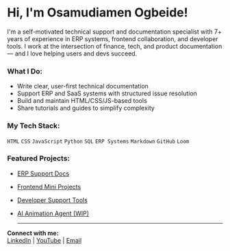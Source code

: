 # Hi, I'm Osamudiamen Ogbeide!

I'm a self-motivated technical support and documentation specialist with 7+ years of experience in ERP systems, frontend collaboration, and developer tools. I work at the intersection of finance, tech, and product documentation — and I love helping users and devs succeed.

### What I Do:
- Write clear, user-first technical documentation
- Support ERP and SaaS systems with structured issue resolution
- Build and maintain HTML/CSS/JS-based tools
- Share tutorials and guides to simplify complexity

### My Tech Stack:
`HTML` `CSS` `JavaScript` `Python` `SQL` `ERP Systems` `Markdown` `GitHub` `Loom`

### Featured Projects:
- [ERP Support Docs](https://github.com/ogbeide-osamudiamen/erp-support-docs)
- [Frontend Mini Projects](https://github.com/ogbeide-osamudiamen/frontend-mini-projects)
- [Developer Support Tools](https://github.com/ogbeide-osamudiamen/developer-support-tools)
- [AI Animation Agent (WIP)](https://github.com/ogbeide-osamudiamen/ai-animation-agent)

  ---

**Connect with me:**  
[LinkedIn](https://linkedin.com/in/your-profile) | [YouTube](https://youtube.com/your-channel) | [Email](mailto:ogbeidemike038@gmail.com)
